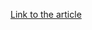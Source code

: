 [Link to the article](https://thehackernews.com/2025/03/over-400-ips-exploiting-multiple-ssrf.html)
